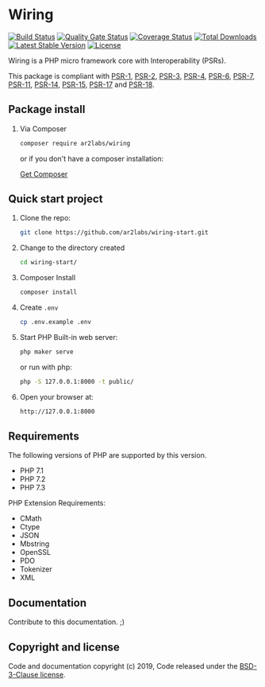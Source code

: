 # Wiring

[![Build Status](https://travis-ci.org/ar2labs/wiring.svg?branch=master)](https://travis-ci.org/ar2labs/wiring)
[![Quality Gate Status](https://sonarcloud.io/api/project_badges/measure?project=com.github.ar2labs-wiring&metric=alert_status)](https://sonarcloud.io/dashboard?id=com.github.ar2labs-wiring)
[![Coverage Status](https://coveralls.io/repos/github/ar2labs/wiring/badge.svg?branch=master&service=github)](https://coveralls.io/github/ar2labs/wiring?branch=master)
<a href="https://packagist.org/packages/ar2labs/wiring"><img src="https://poser.pugx.org/ar2labs/wiring/d/total.svg" alt="Total Downloads"></a>
<a href="https://packagist.org/packages/ar2labs/wiring"><img src="https://poser.pugx.org/ar2labs/wiring/v/stable.svg" alt="Latest Stable Version"></a>
<a href="https://github.com/ar2labs/wiring/blob/master/LICENSE.md"><img src="https://poser.pugx.org/ar2labs/wiring/license.svg" alt="License"></a>

Wiring is a PHP micro framework core with Interoperability (PSRs).

This package is compliant with [PSR-1](https://www.php-fig.org/psr/psr-1/), [PSR-2](https://www.php-fig.org/psr/psr-2/), [PSR-3](https://www.php-fig.org/psr/psr-3/), [PSR-4](https://www.php-fig.org/psr/psr-4/), [PSR-6](https://www.php-fig.org/psr/psr-6/), [PSR-7](https://www.php-fig.org/psr/psr-7/), [PSR-11](https://www.php-fig.org/psr/psr-11/), [PSR-14](https://www.php-fig.org/psr/psr-14/), [PSR-15](https://www.php-fig.org/psr/psr-15/), [PSR-17](https://www.php-fig.org/psr/psr-17/) and [PSR-18](https://www.php-fig.org/psr/psr-18/).

## Package install

1. Via Composer

    ```bash
    composer require ar2labs/wiring
    ```
    or if you don't have a composer installation:

    [Get Composer](https://getcomposer.org/download/)

## Quick start project

1. Clone the repo:

    ```bash
    git clone https://github.com/ar2labs/wiring-start.git
    ```

2. Change to the directory created

    ```bash
    cd wiring-start/
    ```

3. Composer Install

    ```bash
    composer install
    ```

4. Create `.env`

    ```bash
    cp .env.example .env
    ```

5. Start PHP Built-in web server:

    ```bash
    php maker serve
    ```

    or run with php:

    ```bash
    php -S 127.0.0.1:8000 -t public/
    ```

6. Open your browser at:

    ```bash
    http://127.0.0.1:8000
    ```

## Requirements

The following versions of PHP are supported by this version.

* PHP 7.1
* PHP 7.2
* PHP 7.3

PHP Extension Requirements:

* CMath
* Ctype
* JSON
* Mbstring
* OpenSSL
* PDO
* Tokenizer
* XML

## Documentation

Contribute to this documentation. ;)

## Copyright and license

Code and documentation copyright (c) 2019, Code released under the <a href="https://github.com/ar2labs/wiring/blob/master/LICENSE.md">BSD-3-Clause license</a>.
